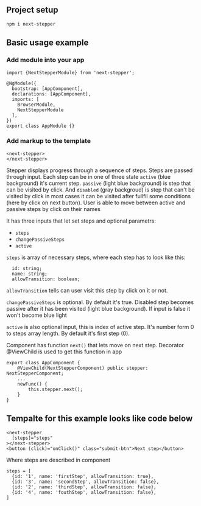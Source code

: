 ## Project setup

```
npm i next-stepper
```

## Basic usage example

### Add module into your app

```
import {NextStepperModule} from 'next-stepper';

@NgModule({
  bootstrap: [AppComponent],
  declarations: [AppComponent],
  imports: [
    BrowserModule,
    NextStepperModule
  ],
})
export class AppModule {}
```

### Add markup to the template

```
<next-stepper>
</next-stepper>
```
Stepper displays progress through a sequence of steps. Steps are passed through input. Each step can be in one of three state `active` (blue background) it's current step. `passive` (light blue background) is step that can be visited by click. And `disabled` (gray backgroud) is step that can't be visited by click in most cases it can be visited after fullfil some conditions (here by click on next button). User is able to move between active and passive steps by click on their names

It has three inputs that let set steps and optional parametrs:

- `steps`
- `changePassiveSteps`
- `active`

`steps` is array of necessary steps, where each step has to look like this: 

```
  id: string;
  name: string;
  allowTransition: boolean;
```

`allowTransition` tells can user visit this step by click on it or not.

`changePassiveSteps` is optional. By default it's true. Disabled step becomes passive after it has been visited  (light blue background). If input is false it won't become blue light

`active` is also optional input, this is index of active step. It's number form 0 to steps array length. By default it's first step (0).

Component has function `next()` that lets move on next step. Decorator @ViewChild is used to get this function in app

```
export class AppComponent {
    @ViewChild(NextStepperComponent) public stepper: NextStepperComponent;
    ...
    newFunc() {
        this.stepper.next();
    }
}
```

## Tempalte for this example looks like code below

```
<next-stepper
  [steps]="steps"
></next-stepper>
<button (click)="onClick()" class="submit-btn">Next step</button>
```
Where steps are described in component

```
steps = [
  {id: '1', name: 'firstStep', allowTransition: true},
  {id: '3', name: 'secondStep', allowTransition: false},
  {id: '2', name: 'thirdStep', allowTransition: false},
  {id: '4', name: 'fouthStep', allowTransition: false},
]
```